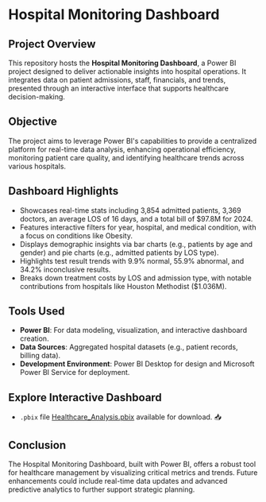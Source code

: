 # Hospital Monitoring Dashboard

## Project Overview
This repository hosts the **Hospital Monitoring Dashboard**, a Power BI project designed to deliver actionable insights into hospital operations. It integrates data on patient admissions, staff, financials, and trends, presented through an interactive interface that supports healthcare decision-making.

## Objective
The project aims to leverage Power BI's capabilities to provide a centralized platform for real-time data analysis, enhancing operational efficiency, monitoring patient care quality, and identifying healthcare trends across various hospitals.

## Dashboard Highlights
- Showcases real-time stats including 3,854 admitted patients, 3,369 doctors, an average LOS of 16 days, and a total bill of $97.8M for 2024.
- Features interactive filters for year, hospital, and medical condition, with a focus on conditions like Obesity.
- Displays demographic insights via bar charts (e.g., patients by age and gender) and pie charts (e.g., admitted patients by LOS type).
- Highlights test result trends with 9.9% normal, 55.9% abnormal, and 34.2% inconclusive results.
- Breaks down treatment costs by LOS and admission type, with notable contributions from hospitals like Houston Methodist ($1.036M).

## Tools Used
- **Power BI**: For data modeling, visualization, and interactive dashboard creation.
- **Data Sources**: Aggregated hospital datasets (e.g., patient records, billing data).
- **Development Environment**: Power BI Desktop for design and Microsoft Power BI Service for deployment.

## Explore Interactive Dashboard
- `.pbix` file [Healthcare_Analysis.pbix](Healthcare_Analysis.pbix) available for download. 📥

## Conclusion
The Hospital Monitoring Dashboard, built with Power BI, offers a robust tool for healthcare management by visualizing critical metrics and trends. Future enhancements could include real-time data updates and advanced predictive analytics to further support strategic planning.
